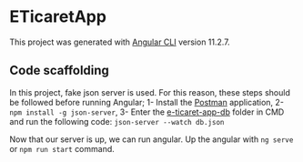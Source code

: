 # ETicaretApp

This project was generated with [Angular CLI](https://github.com/angular/angular-cli) version 11.2.7.

## Code scaffolding

In this project, fake json server is used. For this reason, these steps should be followed before running Angular;
1- Install the [Postman](https://www.postman.com/downloads/) application,
2- `npm install -g json-server`,
3- Enter the [e-ticaret-app-db](https://github.com/talha-al/e-ticaret-app-db) folder in CMD and run the following code: `json-server --watch db.json`

  Now that our server is up, we can run angular.
  Up the angular with `ng serve` or `npm run start` command.
  

